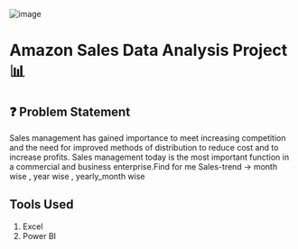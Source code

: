 ![image](https://user-images.githubusercontent.com/93142399/232026727-5f98a960-85a6-4aac-8608-8d2eba0084a2.png)

<h1>Amazon Sales Data Analysis Project 📊</h1>

<h2>❓ Problem Statement</h2>

Sales management has gained importance to meet increasing competition and the need for improved methods of distribution to reduce cost and to increase profits. Sales management today is the most important function in a commercial and business enterprise.Find for me Sales-trend -> month wise , year wise , yearly_month wise

<h2>Tools Used </h2>

1. Excel
2. Power BI
